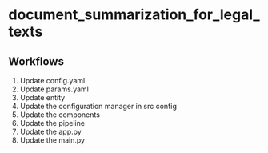 # document_summarization_for_legal_texts

## Workflows

1. Update config.yaml
2. Update params.yaml
3. Update entity
4. Update the configuration manager in src config
5. Update the components
6. Update the pipeline
7. Update the app.py
8. Update the main.py